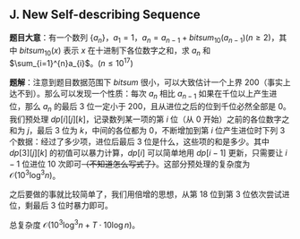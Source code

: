 ## J. New Self-describing Sequence

**题目大意**：有一个数列 $\{a_{n}\}$，$a_{1}=1$，$a_{n}=a_{n-1}+bitsum_{10}(a_{n-1})(n\ge2)$，其中 $bitsum_{10}(x)$ 表示 $x$ 在十进制下各位数字之和，求 $a_{n}$ 和 $\sum_{i=1}^{n}a_{i}$。$(n\le 10^{17})$

**题解**：注意到题目数据范围下 $bitsum$ 很小，可以大致估计一个上界 $200$（事实上达不到）。那么可以发现一个性质：每次 $a_{n}$ 相比 $a_{n-1}$ 如果在千位以上产生进位，那么 $a_{n}$ 的最后 $3$ 位一定小于 $200$，且从进位之后的位到千位必然全部是 $0$。我们预处理 $dp[i][j][k]$，记录数列某一项的第 $i$ 位（从 $0$ 开始）之前的各位数字之和为 $j$，最后 $3$ 位为 $k$，中间的各位都为 $0$，不断增加到第 $i$ 位产生进位时下列 $3$ 个数据：经过了多少项，进位后最后 $3$ 位是什么，这些项的和是多少。其中 $dp[3][j][k]$ 的初值可以暴力计算，$dp[i]$ 可以简单地用 $dp[i-1]$ 更新，只需要让 $i-1$ 位进位 $10$ 次即可~~（不知道怎么写式子）~~。这部分预处理的复杂度为 $\mathcal{O}(10^{3}\log^{3}n)$。

之后要做的事就比较简单了，我们用倍增的思想，从第 $18$ 位到第 $3$ 位依次尝试进位，剩最后 $3$ 位时暴力即可。

总复杂度 $\mathcal{O}(10^{3}\log^{3}n+T\cdot10\log n)$。